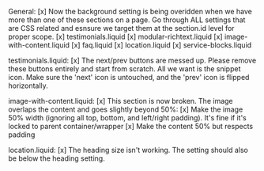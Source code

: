 General:
[x] Now the background setting is being overidden when we have more than one of these sections on a page. Go through ALL settings that are CSS related and esnsure we target them at the section.id level for proper scope.
  [x] testimonials.liquid
  [x] modular-richtext.liquid
  [x] image-with-content.liquid
  [x] faq.liquid
  [x] location.liquid
  [x] service-blocks.liquid


testimonials.liquid:
[x] The next/prev buttons are messed up. Please remove these buttons entirely and start from scratch. All we want is the snippet icon. Make sure the 'next' icon is untouched, and the 'prev' icon is flipped horizontally.

image-with-content.liquid: 
[x] This section is now broken. The image overlaps the content and goes slightly beyond 50%:
  [x] Make the image 50% width (ignoring all top, bottom, and left/right padding). It's fine if it's locked to parent container/wrapper
  [x] Make the content 50% but respects padding


location.liquid:
[x] The heading size isn't working. The setting should also be below the heading setting.



